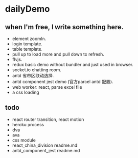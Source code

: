 # dailyDemo
## when I'm free, I write something here.

* element zoomIn.
* login template.
* table template.
* pull up to load more and pull down to refresh. 
* flvjs. 
* redux basic demo without bundler and just used in browser. 
* socket.io chatting room.
* antd 省市区联动选择.
* antd component jest demo (官方parcel antd 配置).
* web worker: react, parse excel file
* a css loading


## todo
* react router transition, react motion
* heroku process
* dva
* ava
* css module
* react_china_division readme.md
* antd_component_jest readme.md
